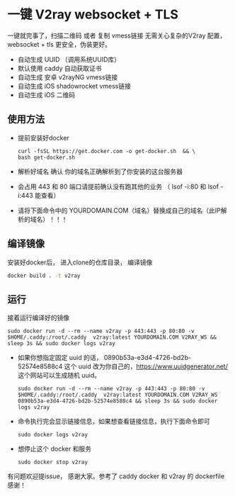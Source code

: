 # 一键 V2ray websocket + TLS

一键就完事了，扫描二维码 或者 复制 vmess链接 无需关心复杂的V2ray 配置，websocket + tls 更安全，伪装更好。

* 自动生成 UUID （调用系统UUID库）
* 默认使用 caddy 自动获取证书
* 自动生成 安卓 v2rayNG vmess链接
* 自动生成 iOS shadowrocket vmess链接
* 自动生成 iOS 二维码

## 使用方法

* 提前安装好docker 
  
  ```
  curl -fsSL https://get.docker.com -o get-docker.sh  && \
  bash get-docker.sh
  ```
* 解析好域名 确认 你的域名正确解析到了你安装的这台服务器
* 会占用 443 和 80 端口请提前确认没有跑其他的业务 （ lsof -i:80 和 lsof -i:443 能查看）
* 请将下面命令中的 YOURDOMAIN.COM（域名）替换成自己的域名（此IP解析的域名）！！！



## 编译镜像



安装好docker后， 进入clone的仓库目录， 编译镜像

```bash
docker build . -t v2ray
```

## 运行

接着运行编译好的镜像

```
sudo docker run -d --rm --name v2ray -p 443:443 -p 80:80 -v $HOME/.caddy:/root/.caddy  v2ray:latest YOURDOMAIN.COM V2RAY_WS && sleep 3s && sudo docker logs v2ray
```

* 如果你想指定固定 uuid 的话， 0890b53a-e3d4-4726-bd2b-52574e8588c4 这个 uuid 改为你自己的，https://www.uuidgenerator.net/ 这个网站可以生成随机 uuid。
  
  ```
  sudo docker run -d --rm --name v2ray -p 443:443 -p 80:80 -v $HOME/.caddy:/root/.caddy  v2ray:latest YOURDOMAIN.COM V2RAY_WS 0890b53a-e3d4-4726-bd2b-52574e8588c4 && sleep 3s && sudo docker logs v2ray
  ```

* 命令执行完会显示链接信息，如果想查看链接信息，执行下面命令即可
  
  ```
  sudo docker logs v2ray
  ```

* 想停止这个 docker 和服务
  
  ```
  sudo docker stop v2ray
  ```

有问题欢迎提issue， 感谢大家。参考了 caddy docker 和 v2ray 的 dockerfile 感谢！
